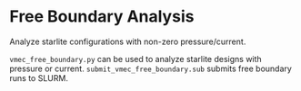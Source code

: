 # Free Boundary Analysis
Analyze starlite configurations with non-zero pressure/current.

`vmec_free_boundary.py` can be used to analyze starlite designs with pressure or current.
`submit_vmec_free_boundary.sub` submits free boundary runs to SLURM.
